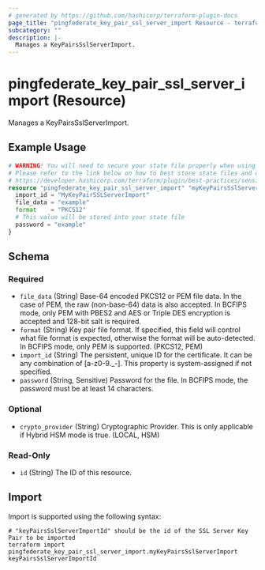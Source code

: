 ```yaml
---
# generated by https://github.com/hashicorp/terraform-plugin-docs
page_title: "pingfederate_key_pair_ssl_server_import Resource - terraform-provider-pingfederate"
subcategory: ""
description: |-
  Manages a KeyPairsSslServerImport.
---
```


# pingfederate_key_pair_ssl_server_import (Resource)

Manages a KeyPairsSslServerImport.

## Example Usage

```terraform
# WARNING! You will need to secure your state file properly when using this resource! #
# Please refer to the link below on how to best store state files and data within. #
# https://developer.hashicorp.com/terraform/plugin/best-practices/sensitive-state #
resource "pingfederate_key_pair_ssl_server_import" "myKeyPairsSslServerImport" {
  import_id = "MyKeyPairSSLServerImport"
  file_data = "example"
  format    = "PKCS12"
  # This value will be stored into your state file 
  password = "example"
}
```

<!-- schema generated by tfplugindocs -->
## Schema

### Required

- `file_data` (String) Base-64 encoded PKCS12 or PEM file data. In the case of PEM, the raw (non-base-64) data is also accepted. In BCFIPS mode, only PEM with PBES2 and AES or Triple DES encryption is accepted and 128-bit salt is required.
- `format` (String) Key pair file format. If specified, this field will control what file format is expected, otherwise the format will be auto-detected. In BCFIPS mode, only PEM is supported. (PKCS12, PEM)
- `import_id` (String) The persistent, unique ID for the certificate. It can be any combination of [a-z0-9._-]. This property is system-assigned if not specified.
- `password` (String, Sensitive) Password for the file. In BCFIPS mode, the password must be at least 14 characters.

### Optional

- `crypto_provider` (String) Cryptographic Provider. This is only applicable if Hybrid HSM mode is true. (LOCAL, HSM)

### Read-Only

- `id` (String) The ID of this resource.

## Import

Import is supported using the following syntax:

```shell
# "keyPairsSslServerImportId" should be the id of the SSL Server Key Pair to be imported
terraform import pingfederate_key_pair_ssl_server_import.myKeyPairsSslServerImport keyPairsSslServerImportId
```
